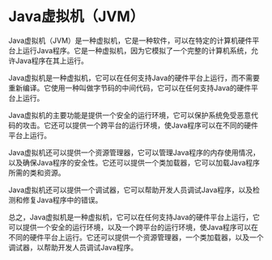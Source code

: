 

# Java虚拟机（JVM）

Java虚拟机（JVM）是一种虚拟机，它是一种软件，可以在特定的计算机硬件平台上运行Java程序。它是一种虚拟机，因为它模拟了一个完整的计算机系统，允许Java程序在其上运行。

Java虚拟机是一种虚拟机，它可以在任何支持Java的硬件平台上运行，而不需要重新编译。它使用一种叫做字节码的中间代码，它可以在任何支持Java的硬件平台上运行。

Java虚拟机的主要功能是提供一个安全的运行环境，它可以保护系统免受恶意代码的攻击。它还可以提供一个跨平台的运行环境，使Java程序可以在不同的硬件平台上运行。

Java虚拟机还可以提供一个资源管理器，它可以管理Java程序的内存使用情况，以及确保Java程序的安全性。它还可以提供一个类加载器，它可以加载Java程序所需的类和资源。

Java虚拟机还可以提供一个调试器，它可以帮助开发人员调试Java程序，以及检测和修复Java程序中的错误。

总之，Java虚拟机是一种虚拟机，它可以在任何支持Java的硬件平台上运行，它可以提供一个安全的运行环境，以及一个跨平台的运行环境，使Java程序可以在不同的硬件平台上运行。它还可以提供一个资源管理器，一个类加载器，以及一个调试器，以帮助开发人员调试Java程序。